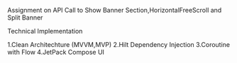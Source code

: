 Assignment on API Call to Show Banner Section,HorizontalFreeScroll and Split Banner
 
 Technical Implementation

 
 1.Clean Architechture (MVVM,MVP)
 2.Hilt Dependency Injection
 3.Coroutine with Flow
 4.JetPack Compose UI
